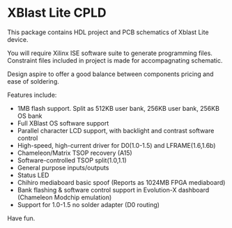 # XBlast Lite CPLD

This package contains HDL project and PCB schematics of Xblast Lite device.

You will require Xilinx ISE software suite to generate programming files.
Constraint files included in project is made for accompagnating schematic.

Design aspire to offer a good balance between components pricing and ease of soldering.

Features include:

* 1MB flash support. Split as 512KB user bank, 256KB user bank, 256KB OS bank
* Full XBlast OS software support
* Parallel character LCD support, with backlight and contrast software control
* High-speed, high-current driver for D0(1.0-1.5) and LFRAME(1.6,1.6b)
* Chameleon/Matrix TSOP recovery (A15)
* Software-controlled TSOP split(1.0,1.1)
* General purpose inputs/outputs
* Status LED
* Chihiro mediaboard basic spoof (Reports as 1024MB FPGA mediaboard)
* Bank flashing & software control support in Evolution-X dashboard (Chameleon Modchip emulation)
* Support for 1.0-1.5 no solder adapter (D0 routing)
     
Have fun.